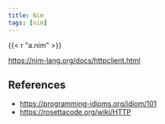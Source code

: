 ```yaml
---
title: Nim
tags: [nim]
---
```


{{< r "a.nim" >}}

<https://nim-lang.org/docs/httpclient.html>

## References

- <https://programming-idioms.org/idiom/101>
- <https://rosettacode.org/wiki/HTTP>

